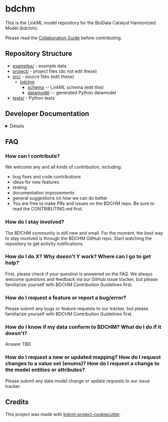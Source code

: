 # bdchm

This is the LinkML model repository for the BioData Catalyst Harmonized Model (bdchm).

Please read the [Collaboration Guide](CONTRIBUTING.md) before contributing.

## Repository Structure

* [examples/](examples/) - example data
* [project/](project/) - project files (do not edit these)
* [src/](src/) - source files (edit these)
  * [bdchm](src/bdchm)
    * [schema](src/bdchm/schema) -- LinkML schema
      (edit this)
    * [datamodel](src/bdchm/datamodel) -- generated
      Python datamodel
* [tests/](tests/) - Python tests

## Developer Documentation

<details>

To setup a local development environment:

* clone the repository
* change directories to the model repository using `cd bdchm`
* install all of the dependencies using `poetry install`
* enter the poetry environment using `poetry shell`
* use the `make` command to generate project artefacts:
  * `make gendoc`: generates documentation
  * `make serve`: starts a local webserver to allow for browsing of documentation

</details>

## FAQ

### How can I contribute?
We welcome any and all kinds of contribution, including:
* bug fixes and code contributions
* ideas for new features
* testing
* documentation improvements
* general suggestions on how we can do better
* You are free to make PRs and issues on the BDCHM repo. Be sure to read the CONTRIBUTING.md first.

### How do I stay involved?
The BDCHM community is still new and small. For the moment, the best way to stay involved is through the BDCHM GitHub repo. Start watching the repository to get activity notifications.

### How do I do X? Why doesn’t Y work? Where can I go to get help?
First, please check if your question is answered on the FAQ.
We always welcome questions and feedback via our GitHub issue tracker, but please familiarize yourself with BDCHM Contribution Guidelines first.

### How do I request a feature or report a bug/error?
Please submit any bugs or feature requests to our tracker, but please familiarize yourself with BDCHM Contribution Guidelines first.

### How do I know if my data conform to BDCHM? What do I do if it doesn't?
Answer TBD

### How do I request a new or updated mapping? How do I request changes to a value set (enums)? How do I request a change to the model entities or attributes?
Please submit any data model change or update requests to our issue tracker.

## Credits

This project was made with
[linkml-project-cookiecutter](https://github.com/linkml/linkml-project-cookiecutter).
